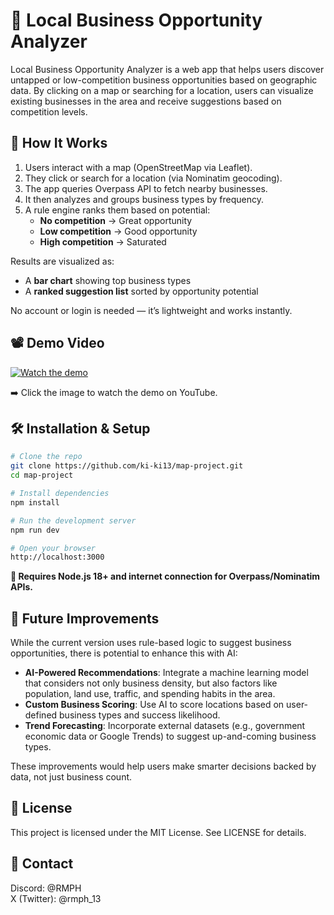 # 📍 Local Business Opportunity Analyzer

Local Business Opportunity Analyzer is a web app that helps users discover untapped or low-competition business opportunities based on geographic data. By clicking on a map or searching for a location, users can visualize existing businesses in the area and receive suggestions based on competition levels.

## 🚀 How It Works

1. Users interact with a map (OpenStreetMap via Leaflet).
2. They click or search for a location (via Nominatim geocoding).
3. The app queries Overpass API to fetch nearby businesses.
4. It then analyzes and groups business types by frequency.
5. A rule engine ranks them based on potential:
   - **No competition** → Great opportunity
   - **Low competition** → Good opportunity
   - **High competition** → Saturated

Results are visualized as:
- A **bar chart** showing top business types
- A **ranked suggestion list** sorted by opportunity potential

No account or login is needed — it’s lightweight and works instantly.

## 📽️ Demo Video

[![Watch the demo](https://img.youtube.com/vi/YOUR_VIDEO_ID_HERE/0.jpg)](https://www.youtube.com/watch?v=YOUR_VIDEO_ID_HERE)

➡️ Click the image to watch the demo on YouTube.

## 🛠️ Installation & Setup

```bash
# Clone the repo
git clone https://github.com/ki-ki13/map-project.git
cd map-project

# Install dependencies
npm install

# Run the development server
npm run dev

# Open your browser
http://localhost:3000
```

**🔧 Requires Node.js 18+ and internet connection for Overpass/Nominatim APIs.**

## 🔮 Future Improvements

While the current version uses rule-based logic to suggest business opportunities, there is potential to enhance this with AI:

- **AI-Powered Recommendations**: Integrate a machine learning model that considers not only business density, but also factors like population, land use, traffic, and spending habits in the area.
- **Custom Business Scoring**: Use AI to score locations based on user-defined business types and success likelihood.
- **Trend Forecasting**: Incorporate external datasets (e.g., government economic data or Google Trends) to suggest up-and-coming business types.

These improvements would help users make smarter decisions backed by data, not just business count.

## 📄 License
This project is licensed under the MIT License. See LICENSE for details.

## 💬 Contact
Discord: @RMPH<br>
X (Twitter): @rmph_13
